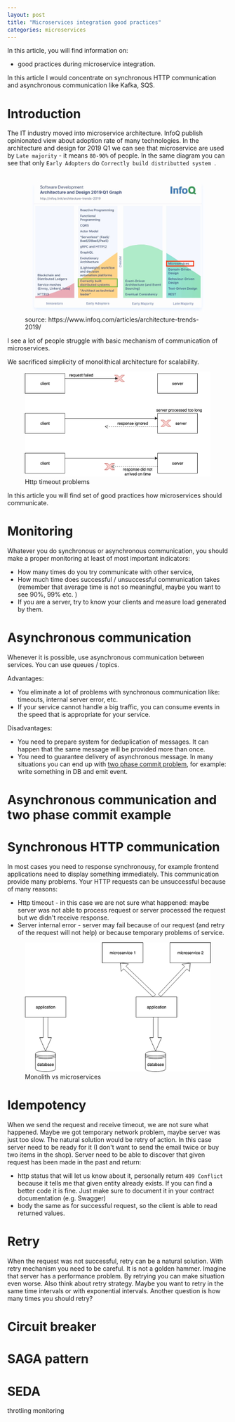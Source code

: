 ```yaml
---
layout: post
title: "Microservices integration good practices"
categories: microservices
---
```


In this article, you will find information on:
* good practices during microservice integration. 

In this article I would concentrate on synchronous HTTP communication and asynchronous communication like Kafka, SQS. 

# Introduction
The IT industry moved into microservice architecture.
InfoQ publish opinionated view about adoption rate of many technologies.
In the architecture and design for 2019 Q1 we can see that microservice are used by `Late majority` - it means `80-90%` of people. 
In the same diagram you can see that only `Early Adopters` do  `Correctly build distributted system `.
 
<figure>
  <img src="/assets/2019-11-01-microservices-integration-good-practices/architecture_trend_2019.jpg" alt="Architecture trend for 2019.Q1"> 
  <figcaption>source: https://www.infoq.com/articles/architecture-trends-2019/</figcaption>
</figure>
 
I see a lot of people struggle with basic mechanism of communication of microservices. 








We sacrificed simplicity of monolithical architecture for scalability.
<figure>
  <img src="/assets/2019-11-01-microservices-integration-good-practices/http_communication_problems.png" alt="Http timeout problems"> 
  <figcaption>Http timeout problems</figcaption>
</figure>

In this article you will find set of good practices how microservices should communicate. 

# Monitoring
Whatever you do synchronous or asynchronous communication, you should make a proper monitoring at least of most important indicators:
* How many times do you try communicate with other service, 
* How much time does successful / unsuccessful communication takes (remember that average time is not so meaningful, maybe you want to see 90%, 99% etc. ) 
* If you are a server, try to know your clients and measure load generated by them.

# Asynchronous communication  
Whenever it is possible, use asynchronous communication between services. You can use queues / topics. 

Advantages:
* You eliminate a lot of problems with synchronous communication like: timeouts, internal server error, etc. 
* If your service cannot handle a big traffic, you can consume events in the speed that is appropriate for your service. 

Disadvantages:
* You need to prepare system for deduplication of messages. It can happen that the same message will be provided more than once.  
* You need to guarantee delivery of asynchronous message. In many situations you can end up with [two phase commit problem](https://en.wikipedia.org/wiki/Two-phase_commit_protocol), for example: write something in DB and emit event.

# Asynchronous communication and two phase commit example 

# Synchronous HTTP communication 
In most cases you need to response synchronousy, for example frontend applications need to display something immediately. This communication provide many problems.
Your HTTP requests can be unsuccessful because of many reasons: 
* Http timeout - in this case we are not sure what happened: maybe server was not able to process request or server processed the request but we didn't receive response. 
* Server internal error - server may fail because of our request (and retry of the request will not help) or because temporary problems of service. 

<figure>
  <img src="/assets/2019-11-01-microservices-integration-good-practices/monolith-vs-microservices.png" alt="Monolith vs microservices"> 
  <figcaption>Monolith vs microservices</figcaption>
</figure>










# Idempotency
When we send the request and receive timeout, we are not sure what happened. Maybe we got temporary network problem, maybe server was just too slow. 
The natural solution would be retry of action. In this case server need to be ready for it (I don't want to send the email twice or buy two items in the shop).
Server need to be able to discover that given request has been made in the past and return: 
* http status that will let us know about it, personally return `409 Conflict` because it tells me that given entity already exists. If you can find a better code it is fine. Just make sure to document it in your contract documentation (e.g. Swagger)
* body the same as for successful request, so the client is able to read returned values. 

# Retry 
When the request was not successful, retry can be a natural solution. With retry mechanism you need to be careful. It is not a golden hammer. 
Imagine that server has a performance problem. By retrying you can make situation even worse.
Also think about retry strategy. Maybe you want to retry in the same time intervals or with exponential intervals. 
Another question is how many times you should retry?

# Circuit breaker


# SAGA pattern 
# SEDA 

throtling 
monitoring 
